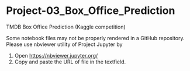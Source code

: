 # Project-03_Box_Office_Prediction
TMDB Box Office Prediction (Kaggle competition)


Some notebook files may not be properly rendered in a GitHub repository.<br>
Please use nbviewer utility of Project Jupyter by
1. Open https://nbviewer.jupyter.org/ 
2. Copy and paste the URL of file in the textfield.
